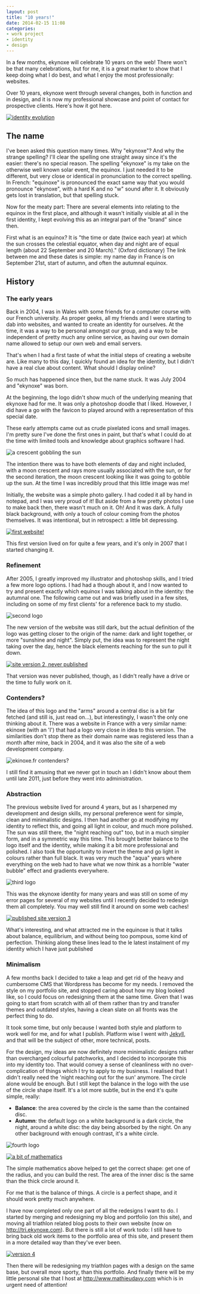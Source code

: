 ```yaml
---
layout: post
title: "10 years!"
date: 2014-02-15 11:08
categories:
- work project
- identity
- design
---
```

In a few months, ekynoxe will celebrate 10 years on the web! There won't be that many celebrations, but for me, it is a great marker to show that I keep doing what I do best, and what I enjoy the most professionally: websites.

Over 10 years, ekynoxe went through several changes, both in function and in design, and it is now my professional showcase and point of contact for prospective clients. Here's how it got here.

<p class="attachement"><a title="identity evolution" href="{{ "logo_evolution.jpg" | image_path | cdn }}" data-lightbox="10-years"><img src="{{ "logo_evolution_r300.jpg" | image_path | cdn }}" alt="identity evolution" /></a></p>

<!--more-->

## The name

I've been asked this question many times. Why "ekynoxe"? And why the strange spelling?
I'll clear the spelling one straight away since it's the easier: there's no special reason. The spelling "ekynoxe" is my take on the otherwise well known solar event, the equinox. I just needed it to be different, but very close or identical in pronunciation to the correct spelling. In French: "equinoxe" is pronounced the exact same way that you would pronounce "ekynoxe", with a hard K and no "w" sound after it. It obviously gets lost in translation, but that spelling stuck.

Now for the meaty part: There are several elements into relating to the equinox in the first place, and although it wasn't initially visible at all in the first identity, I kept evolving this as an integral part of the "brand" since then.

First what is an equinox? It is "the time or date (twice each year) at which the sun crosses the celestial equator, when day and night are of equal length (about 22 September and 20 March)." (Oxford dictionary)
The link between me and these dates is simple: my name day in France is on September 21st, start of autumn, and often the autumnal equinox.


## History
### The early years

Back in 2004, I was in Wales with some friends for a computer course with our French university. As proper geeks, all my friends and I were starting to dab into websites, and wanted to create an identity for ourselves. At the time, it was a way to be personal amongst our group, and a way to be independent of pretty much any online service, as having our own domain name allowed to setup our own web and email servers.

That's when I had a first taste of what the initial steps of creating a website are. Like many to this day, I quickly found an idea for the identity, but I didn't have a real clue about content. What should I display online?

So much has happened since then, but the name stuck. It was July 2004 and "ekynoxe" was born.

At the beginning, the logo didn't show much of the underlying meaning that ekynoxe had for me. It was only a photoshop doodle that I liked. However, I did have a go with the favicon to played around with a representation of this special date.

These early attempts came out as crude pixelated icons and small images. I'm pretty sure I've done the first ones in paint, but that's what I could do at the time with limited tools and knowledge about graphics software I had.

<p class="attachement"><img src="{{ "eky1.jpg" | image_path | cdn }}" alt="a crescent gobbling the sun" /></p>

The intention there was to have both elements of day and night included, with a moon crescent and rays more usually associated with the sun, or for the second iteration, the moon crescent looking like it was going to gobble up the sun. At the time I was incredibly proud that this little image was me!

Initially, the website was a simple photo gallery. I had coded it all by hand in notepad, and I was very proud of it! But aside from a few pretty photos I use to make back then, there wasn't much on it. Oh! And it was dark. A fully black background, with only a touch of colour coming from the photos themselves. It was intentional, but in retrospect: a little bit depressing.

<p class="attachement"><a title="first website!" href="{{ "v1.jpg" | image_path | cdn }}" data-lightbox="10-years"><img src="{{ "v1_r300.jpg" | image_path | cdn }}" alt="first website!" /></a></p>

This first version lived on for quite a few years, and it's only in 2007 that I started changing it.

### Refinement

After 2005, I greatly improved my illustrator and photoshop skills, and I tried a few more logo options. I had had a though about it, and I now wanted to try and present exactly which equinox I was talking about in the identity: the autumnal one. The following came out and was briefly used in a few sites, including on some of my first clients' for a reference back to my studio.

<p class="attachement"><img src="{{ "eky2.jpg" | image_path | cdn }}" alt="second logo" /></p>

The new version of the website was still dark, but the actual definition of the logo was getting closer to the origin of the name: dark and light together, or more "sunshine and night".  Simply put, the idea was to represent the night taking over the day, hence the black elements reaching for the sun to pull it down.

<p class="attachement"><a title="site version 2, never published" href="{{ "v2.jpg" | image_path | cdn }}" data-lightbox="10-years"><img src="{{ "v2_r300.jpg" | image_path | cdn }}" alt="site version 2, never published" /></a></p>

That version was never published, though, as I didn't really have a drive or the time to fully work on it.


### Contenders?

The idea of this logo and the "arms" around a central disc is a bit far fetched (and still is, just read on...), but interestingly, I wasn't the only one thinking about it. There was a website in France with a very similar name: ekinoxe (with an 'I') that had a logo very close in idea to this version.
The similarities don't stop there as their domain name was registered less than a month after mine, back in 2004, and it was also the site of a web development company.

<p class="attachement"><img src="{{ "ekinoxe_fr.jpg" | image_path | cdn }}" alt="ekinoxe.fr contenders?" /></p>

I still find it amusing that we never got in touch an I didn't know about them until late 2011, just before they went into administration.


### Abstraction

The previous website lived for around 4 years, but as I sharpened my development and design skills, my personal preference went for simple, clean and minimalistic designs. I then had another go at modifying my identity to reflect this, and going all light in colour, and much more polished.
The sun was still there, the "night reaching out" too, but in a much simpler form, and in a symmetric way this time. This brought better balance to the logo itself and the identity, while making it a bit more professional and polished. I also took the opportunity to invert the theme and go light in colours rather than full black. It was very much the "aqua" years where everything on the web had to have what we now think as a horrible "water bubble" effect and gradients everywhere.

<p class="attachement"><img src="{{ "eky3.jpg" | image_path | cdn }}" alt="third logo" /></p>

This was the ekynoxe identity for many years and was still on some of my error pages for several of my websites until I recently decided to redesign them all completely. You may well still find it around on some web caches!

<p class="attachement"><a title="published site version 3" href="{{ "v3.jpg" | image_path | cdn }}" data-lightbox="10-years"><img src="{{ "v3_r300.jpg" | image_path | cdn }}" alt="published site version 3" /></a></p>

What's interesting, and what attracted me in the equinoxe is that it talks about balance, equilibrium, and without being too pompous, some kind of perfection. Thinking along these lines lead to the le latest instalment of my identity which I have just published


### Minimalism

A few months back I decided to take a leap and get rid of the heavy and cumbersome CMS that Wordpress has become for my needs. I removed the style on my portfolio site, and stopped caring about how my blog looked like, so I could focus on redesigning them at the same time. Given that I was going to start from scratch with all of them rather than try and transfer themes and outdated styles, having a clean slate on all fronts was the perfect thing to do.

It took some time, but only because I wanted both style and platform to work well for me, and for what I publish. Platform wise I went with [Jekyll](http://jekyllrb.com), and that will be the subject of other, more technical, posts.

For the design, my ideas are now definitely more minimalistic designs rather than overcharged colourful patchworks, and I decided to incorporate this into my identity too. That would convey a sense of cleanliness with no over-complication of things which I try to apply to my business.
I realised that I didn't really need the 'night reaching out for the sun' anymore. The circle alone would be enough. But I still kept the balance in the logo with the use of the circle shape itself. It's a lot more subtle, but in the end it's quite simple, really:

- **Balance**: the area covered by the circle is the same than the contained disc.
- **Autumn**: the default logo on a white background is a dark circle, the night, around a white disc: the day being absorbed by the night. On any other background with enough contrast, it's a white circle.

<p class="attachement"><img src="{{ "eky4.jpg" | image_path | cdn }}" alt="fourth logo" /></p>
<p class="attachement"><a title="a bit of mathematics" href="{{ "logo_maths.png" | image_path | cdn }}" data-lightbox="10-years"><img src="{{ "logo_maths_r300.png" | image_path | cdn }}" alt="a bit of mathematics" /></a></p>

The simple mathematics above helped to get the correct shape: get one of the radius, and you can build the rest. The area of the inner disc is the same than the thick circle around it.

For me that is the balance of things. A circle is a perfect shape, and it should work pretty much anywhere.

I have now completed only one part of all the redesigns I want to do. I started by merging and redesigning my blog and portfolio (on this site), and moving all triathlon related blog posts to their own website (now on <http://tri.ekynoxe.com>). But there is still a lot of work todo: I still have to bring back old work items to the portfolio area of this site, and present them in a more detailed way than they've ever been.

<p class="attachement"><a title="version 4" href="{{ "v4.jpg" | image_path | cdn }}" data-lightbox="10-years"><img src="{{ "v4_r300.jpg" | image_path | cdn }}" alt="version 4" /></a></p>

Then there will be redesigning my triathlon pages with a design on the same base, but overall more sporty, than this portfolio. And finally there will be my little personal site that I host at <http://www.mathieudavy.com> which is in urgent need of attention!